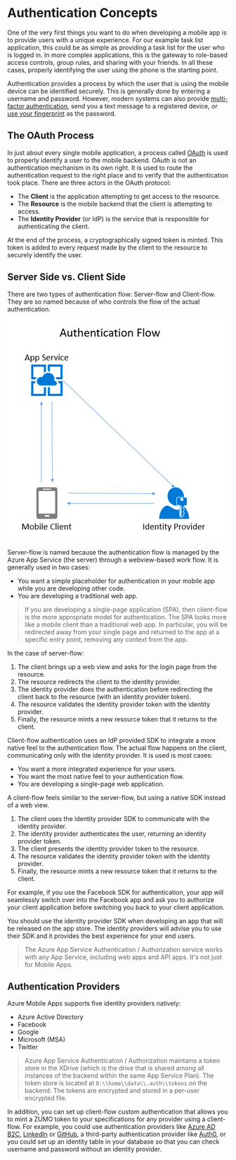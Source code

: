 # Authentication Concepts

One of the very first things you want to do when developing a mobile app is to provide users with a unique
experience.  For our example task list application, this could be as simple as providing a task list for the
user who is logged in.  In more complex applications, this is the gateway to role-based access controls, group
rules, and sharing with your friends.  In all these cases, properly identifying the user using the phone is the
starting point.

Authentication provides a process by which the user that is using the mobile device can be identified securely.
This is generally done by entering a username and password.  However, modern systems can also provide
[multi-factor authentication][1], send you a text message to a registered device, or [use your fingerprint][2]
as the password.

## The OAuth Process

In just about every single mobile application, a process called [OAuth][3] is used to properly identify a user
to the mobile backend.  OAuth is not an authentication mechanism in its own right.  It is used to route the
authentication request to the right place and to verify that the authentication took place. There are three
actors in the OAuth protocol:

* The **Client** is the application attempting to get access to the resource.
* The **Resource** is the mobile backend that the client is attempting to access.
* The **Identity Provider** (or IdP) is the service that is responsible for authenticating the client.

At the end of the process, a cryptographically signed token is minted.  This token is added to every request
made by the client to the resource to securely identify the user.

## Server Side vs. Client Side

There are two types of authentication flow: Server-flow and Client-flow.  They are so named because of who
controls the flow of the actual authentication.

![Authentication Flow][img1]

Server-flow is named because the authentication flow is managed by the Azure App Service (the server) through a
webview-based work flow.  It is generally used in two cases:

* You want a simple placeholder for authentication in your mobile app while you are developing other code.
* You are developing a traditional web app.

> If you are developing a single-page application (SPA), then client-flow is the more appropriate model for
authentication.  The SPA looks more like a mobile client than a traditional web app.  In particular, you will
be redirected away from your single page and returned to the app at a specific entry point, removing any
context from the app.

In the case of server-flow:

1. The client brings up a web view and asks for the login page from the resource.
2. The resource redirects the client to the identity provider.
3. The identity provider does the authentication before redirecting the client
   back to the resource (with an identity provider token).
4. The resource validates the identity provider token with the identity provider.
5. Finally, the resource mints a new resource token that it returns to the client.

Client-flow authentication uses an IdP provided SDK to integrate a more native feel to the authentication
flow.  The actual flow happens on the client, communicating only with the identity provider.  It is used
is most cases:

* You want a more integrated experience for your users.
* You want the most native feel to your authentication flow.
* You are developing a single-page web application.

A client-flow feels similar to the server-flow, but using a native SDK instead of a web view.

1. The client uses the identity provider SDK to communicate with the identity provider.
2. The identity provider authenticates the user, returning an identity provider token.
3. The client presents the identity provider token to the resource.
4. The resource validates the identity provider token with the identity provider.
5. Finally, the resource mints a new resource token that it returns to the client.

For example, if you use the Facebook SDK for authentication, your app will seamlessly switch over into the
Facebook app and ask you to authorize your client application before switching you back to your client application.

You should use the identity provider SDK when developing an app that will be released on the app store.  The
identity providers will advise you to use their SDK and it provides the best experience for your end users.

> The Azure App Service Authentication / Authorization service works with any App Service, including web apps
and API apps.  It's not just for Mobile Apps.

## Authentication Providers

Azure Mobile Apps supports five identity providers natively:

* Azure Active Directory
* Facebook
* Google
* Microsoft (MSA)
* Twitter

> Azure App Service Authentication / Authorization maintains a token store in the XDrive (which is the drive that is
shared among all instances of the backend within the same App Service Plan).  The token store is located at
`D:\\home\\data\\.auth\\tokens` on the backend.  The tokens are encrypted and stored in a per-user encrypted file.

In addition, you can set up client-flow custom authentication that allows you to mint a ZUMO token to your
specifications for any provider using a client-flow.  For example, you could use authentication providers
like [Azure AD B2C][7], [LinkedIn][4] or [GitHub][5], a third-party authentication provider like  [Auth0][6],
or you could set up an identity table in your database so that you can check  username and password without
an identity provider.

<!-- Images -->
[img1]: img/auth-flow.PNG

<!-- External Links -->
[1]: https://en.wikipedia.org/wiki/Multi-factor_authentication
[2]: https://support.apple.com/en-us/HT201371
[3]: http://oauth.net/2/
[4]: https://developer.linkedin.com/docs/oauth2
[5]: https://developer.github.com/v3/oauth/
[6]: https://auth0.com/
[7]: https://azure.microsoft.com/en-us/services/active-directory-b2c/
